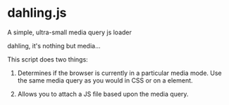 dahling.js
==========

A simple, ultra-small media query js loader

dahling, it's nothing but media...

This script does two things:
 
 1. Determines if the browser is currently in a particular media
   mode. Use the same media query as you would in CSS or on a <link>
   element.

 2. Allows you to attach a JS file based upon the media query.
